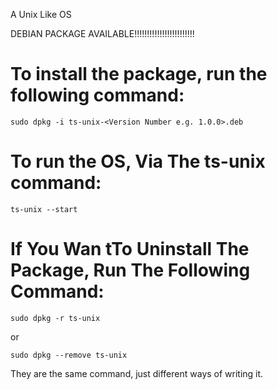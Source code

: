 A Unix Like OS

DEBIAN PACKAGE AVAILABLE!!!!!!!!!!!!!!!!!!!!!!!!

# To install the package, run the following command:

```text
sudo dpkg -i ts-unix-<Version Number e.g. 1.0.0>.deb
```

# To run the OS, Via The ts-unix command:

```text
ts-unix --start
```

# If You Wan tTo Uninstall The Package, Run The Following Command:

```text
sudo dpkg -r ts-unix
```

or 

```text
sudo dpkg --remove ts-unix
```

They are the same command, just different ways of writing it.
